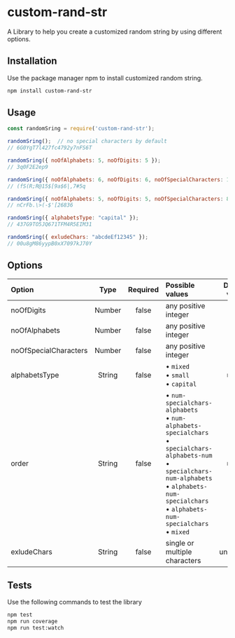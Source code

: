 # custom-rand-str
A Library to help you create a customized random string by using different options.

## Installation
Use the package manager npm to install customized random string.
```bash
npm install custom-rand-str
```

## Usage
```javascript
const randomSring = require('custom-rand-str');

randomSring();  // no special characters by default
// 6G0YgT7l427fc4792y7nFS6T

randomSring({ noOfAlphabets: 5, noOfDigits: 5 });
// 3q0F2E2ep9

randomSring({ noOfAlphabets: 6, noOfDigits: 6, noOfSpecialCharacters: 10 });
// (fS(R;R@15$[9a$6|,7#5q

randomSring({ noOfAlphabets: 5, noOfDigits: 5, noOfSpecialCharacters: 8, order: "alphabets-specialchars-num" });
// nCrFb.\>(-$'[26836

randomSring({ alphabetsType: "capital" });
// 437G9TO5JQ671TFM4R5EIM31

randomSring({ exludeChars: "abcdeEf12345" });
// 00u8gM86yypB0xX7097kJ70Y

```

## Options
| Option  | Type | Required  | Possible values  | Default value |
| :----- |:----:|:----:|:-------------| :---------: |
| noOfDigits    | Number | false | any positive integer | 12 |
| noOfAlphabets | Number | false | any positive integer | 12 |
| noOfSpecialCharacters | Number | false | any positive integer | 0 |
| alphabetsType | String | false | • `mixed`<br> •  `small`<br> • `capital` | `mixed` | 
| order | String | false | • `num-specialchars-alphabets`<br> • `num-alphabets-specialchars`<br> • `specialchars-alphabets-num`<br> • `specialchars-num-alphabets`<br> • `alphabets-num-specialchars`<br> • `alphabets-num-specialchars`<br> • `mixed` | `mixed` |
| exludeChars | String | false | single or multiple characters | undefined | 

## Tests
Use the following commands to test the library
```bash
npm test
npm run coverage
npm run test:watch
```
